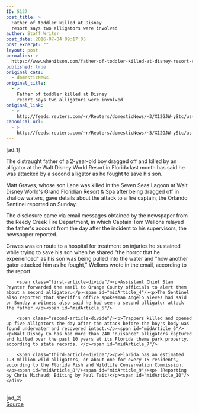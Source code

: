 ```yaml
---
ID: 5137
post_title: >
  Father of toddler killed at Disney
  resort says two alligators were involved
author: Staff Writer
post_date: 2016-07-04 09:17:05
post_excerpt: ""
layout: post
permalink: >
  https://www.whenitson.com/father-of-toddler-killed-at-disney-resort-says-two-alligators-were-involved/
published: true
original_cats:
  - domesticNews
original_title:
  - >
    Father of toddler killed at Disney
    resort says two alligators were involved
original_link:
  - >
    http://feeds.reuters.com/~r/Reuters/domesticNews/~3/X12GJW-yStc/us-florida-alligator-child-idUSKCN0ZK07T
canonical_url:
  - >
    http://feeds.reuters.com/~r/Reuters/domesticNews/~3/X12GJW-yStc/us-florida-alligator-child-idUSKCN0ZK07T
---
```

 [ad_1]
<br><div id="articleText">
<span id="midArticle_start"/>

<span class="focusParagraph" readability="4"><p><span class="articleLocatio&lt;/span&gt;n">The distraught father of a 2-year-old boy dragged off and killed by an alligator at the Walt Disney World Resort in Florida last month has said he was attacked by a second alligator as he fought to save his son.</span></p></span><span id="midArticle_0"/><p>Matt Graves, whose son Lane was killed in the Seven Seas Lagoon at Walt Disney World's Grand Floridian Resort &amp; Spa after being dragged off in shallow waters, gave details about the attack to a fire captain, the Orlando Sentinel reported on Sunday.</p><span id="midArticle_1"/><p>The disclosure came via email messages obtained by the newspaper from the Reedy Creek Fire Department, in which Captain Tom Wellons relayed the father's account from the day after the incident to his supervisors, the newspaper reported.</p><span id="midArticle_2"/><p>Graves was en route to a hospital for treatment on injuries he sustained while trying to save his son when he shared "the horror that he experienced" as his son was being pulled into the water and "how another gator attacked him as he fought," Wellons wrote in the email, according to the report.</p><span id="midArticle_3"/>
        
        <span class="first-article-divide"/><p>Assistant Chief Stan Paynter forwarded the email to Orange County officials to alert them about a second alligator.</p><span id="midArticle_4"/><p>The Sentinel also reported that sheriff's office spokesman Angelo Nieves had said on Sunday a witness also said he had seen a second alligator attack the father.</p><span id="midArticle_5"/>
        
        <span class="second-article-divide"/><p>Trappers killed and opened up five alligators the day after the attack before the boy's body was found underwater and recovered intact.</p><span id="midArticle_6"/><p>Walt Disney Co has had more than 240 "nuisance" alligators captured and killed over the past 10 years at its Florida theme park property, according to state records. </p><span id="midArticle_7"/>
        
        <span class="third-article-divide"/><p>Florida has an estimated 1.3 million wild alligators, or about one for every 15 residents, according to the Florida Fish and Wildlife Conservation Commission.</p><span id="midArticle_8"/><span id="midArticle_9"/><p> (Reporting by Chris Michaud; Editing by Paul Tait)</p><span id="midArticle_10"/></div>
<br>[ad_2]
<br><a href="http://feeds.reuters.com/~r/Reuters/domesticNews/~3/X12GJW-yStc/us-florida-alligator-child-idUSKCN0ZK07T">Source </a>